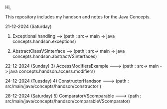 Hi,

This repository includes my handson and notes for the Java Concepts.

21-12-2024 (Saturday)
1) Exceptional handling     --> (path : src-> main -> java concepts.handson.exceptions)
 
2) AbstractClassVSinterface --> (path : src-> main -> java concepts.handson.abstractVSinterfaces)

22-12-2024 (Sunday)
3) AccessModifiersExample  ---> (path : src-> main -> java concepts.handson.access.modifiers)

24-12-2024 (Tuesday) 
4) ConstructorHandson      ---> (path : src/main/java/concepts/handson/constructor )

28-12-2024 (Saturday)
5) ComparatorVScomparable   ---> (path : src/main/java/concepts/handson/comparableVScomparator)
